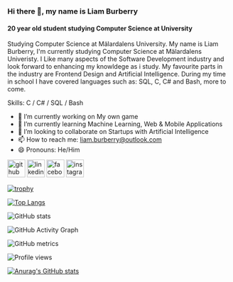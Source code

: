 ### Hi there 👋, my name is Liam Burberry
#### 20 year old student studying Computer Science at University
Studying Computer Science at Mälardalens University. My name is Liam Burberry, I'm currently studying Computer Science at Mälardalens Univeristy. I Like many aspects of the Software Development industry and look forward to enhancing my knowldege as i study. My favourite parts in the industry are Frontend Design and Artificial Intelligence. During my time in school I have covered languages such as: SQL, C, C# and Bash, more to come.

Skills: C / C# / SQL / Bash

- 🔭 I’m currently working on My own game 
- 🌱 I’m currently learning Machine Learning, Web & Mobile Applications 
- 👯 I’m looking to collaborate on Startups with Artificial Intelligence 
- 📫 How to reach me: liam.burberry@outlook.com 
- 😄 Pronouns: He/Him 


[<img src='https://cdn.jsdelivr.net/npm/simple-icons@3.0.1/icons/github.svg' alt='github' height='40'>](https://github.com/LiamAlexanderBurberry)  [<img src='https://cdn.jsdelivr.net/npm/simple-icons@3.0.1/icons/linkedin.svg' alt='linkedin' height='40'>](https://www.linkedin.com/in/https://www.linkedin.com/in/liam-burberry-575822255//)  [<img src='https://cdn.jsdelivr.net/npm/simple-icons@3.0.1/icons/facebook.svg' alt='facebook' height='40'>](https://www.facebook.com/https://www.facebook.com/liam.burberrygahm/)  [<img src='https://cdn.jsdelivr.net/npm/simple-icons@3.0.1/icons/instagram.svg' alt='instagram' height='40'>](https://www.instagram.com/liam.burberry/)  

[![trophy](https://github-profile-trophy.vercel.app/?username=LiamAlexanderBurberry)](https://github.com/ryo-ma/github-profile-trophy)

[![Top Langs](https://github-readme-stats.vercel.app/api/top-langs/?username=LiamAlexanderBurberry)](https://github.com/anuraghazra/github-readme-stats)

![GitHub stats](https://github-readme-stats.vercel.app/api?username=LiamAlexanderBurberry&show_icons=true)  

![GitHub Activity Graph](https://activity-graph.herokuapp.com/graph?username=LiamAlexanderBurberry)  

![GitHub metrics](https://metrics.lecoq.io/LiamAlexanderBurberry)  

![Profile views](https://gpvc.arturio.dev/LiamAlexanderBurberry)  








[![Anurag's GitHub stats](https://github-readme-stats.vercel.app/api?username=LiamAlexanderBurberry)](https://github.com/anuraghazra/github-readme-stats)
